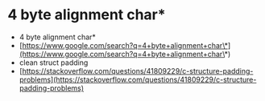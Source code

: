 # 4 byte alignment char\*

* 4 byte alignment char\*
* [https://www.google.com/search?q=4+byte+alignment+char\*](https://www.google.com/search?q=4+byte+alignment+char\*)
* clean struct padding
* [https://stackoverflow.com/questions/41809229/c-structure-padding-problems](https://stackoverflow.com/questions/41809229/c-structure-padding-problems)
